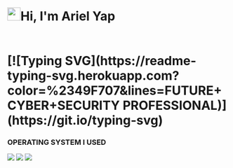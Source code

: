 <h1><img src="https://raw.githubusercontent.com/MartinHeinz/MartinHeinz/master/wave.gif" width="30"/>Hi, I'm Ariel Yap
<br>
<br>
<br>
[![Typing SVG](https://readme-typing-svg.herokuapp.com?color=%2349F707&lines=FUTURE+CYBER+SECURITY PROFESSIONAL)](https://git.io/typing-svg)

  
  
### OPERATING SYSTEM I USED

<img src="https://img.shields.io/badge/Kali-268BEE?style=for-the-badge&logo=kalilinux&logoColor=white"> <img src="https://img.shields.io/badge/Windows-0078D6?style=for-the-badge&logo=windows&logoColor=white"> <img src="https://img.shields.io/badge/Android-3DDC84?style=for-the-badge&logo=android&logoColor=white">


